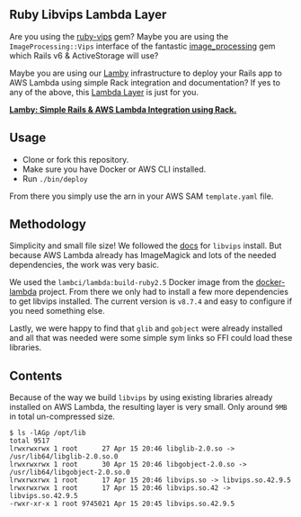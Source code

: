 

## Ruby Libvips Lambda Layer

<a href="https://user-images.githubusercontent.com/2381/59363668-89edeb80-8d03-11e9-9985-2ce14361b7e3.png" alt="Lamby: Simple Rails & AWS Lambda Integration using Rack." align="right" width="200" /></a>Are you using the [ruby-vips](https://github.com/libvips/ruby-vips) gem? Maybe you are using the `ImageProcessing::Vips` interface of the fantastic [image_processing](https://github.com/janko/image_processing) gem which Rails v6 & ActiveStorage will use?

Maybe you are using our [Lamby](https://github.com/customink/lamby) infrastructure to deploy your Rails app to AWS Lambda using simple Rack integration and documentation? If yes to any of the above, this [Lambda Layer](https://aws.amazon.com/blogs/compute/working-with-aws-lambda-and-lambda-layers-in-aws-sam/) is just for you.

**[Lamby: Simple Rails & AWS Lambda Integration using Rack.](https://github.com/customink/lamby)**


## Usage

* Clone or fork this repository.
* Make sure you have Docker or AWS CLI installed.
* Run `./bin/deploy`

From there you simply use the arn in your AWS SAM `template.yaml` file.


## Methodology

Simplicity and small file size! We followed the [docs](https://libvips.github.io/libvips/install.html) for `libvips` install. But because AWS Lambda already has ImageMagick and lots of the needed dependencies, the work was very basic.

We used the `lambci/lambda:build-ruby2.5` Docker image from the [docker-lambda](https://github.com/lambci/docker-lambda) project. From there we only had to install a few more dependencies to get libvips installed. The current version is `v8.7.4` and easy to configure if you need something else.

Lastly, we were happy to find that `glib` and `gobject` were already installed and all that was needed were some simple sym links so FFI could load these libraries.


## Contents

Because of the way we build `libvips` by using existing libraries already installed on AWS Lambda, the resulting layer is very small. Only around `9MB` in total un-compressed size.

```shell
$ ls -lAGp /opt/lib
total 9517
lrwxrwxrwx 1 root      27 Apr 15 20:46 libglib-2.0.so -> /usr/lib64/libglib-2.0.so.0
lrwxrwxrwx 1 root      30 Apr 15 20:46 libgobject-2.0.so -> /usr/lib64/libgobject-2.0.so.0
lrwxrwxrwx 1 root      17 Apr 15 20:46 libvips.so -> libvips.so.42.9.5
lrwxrwxrwx 1 root      17 Apr 15 20:46 libvips.so.42 -> libvips.so.42.9.5
-rwxr-xr-x 1 root 9745021 Apr 15 20:45 libvips.so.42.9.5
```





